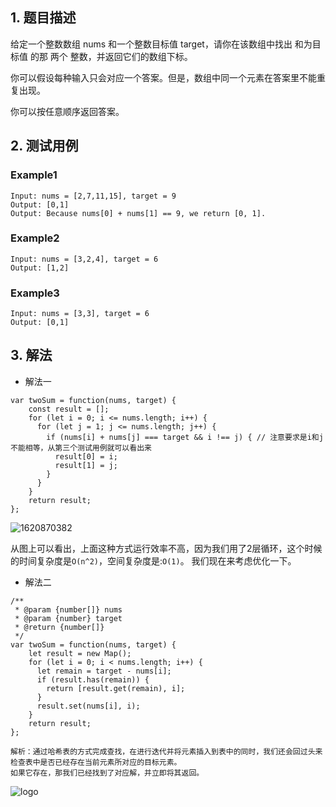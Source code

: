 ## 1. 题目描述

给定一个整数数组 nums 和一个整数目标值 target，请你在该数组中找出 和为目标值 的那 两个 整数，并返回它们的数组下标。

你可以假设每种输入只会对应一个答案。但是，数组中同一个元素在答案里不能重复出现。

你可以按任意顺序返回答案。


## 2. 测试用例

### Example1

```
Input: nums = [2,7,11,15], target = 9
Output: [0,1]
Output: Because nums[0] + nums[1] == 9, we return [0, 1].
```
### Example2

```
Input: nums = [3,2,4], target = 6
Output: [1,2]
```

### Example3

```
Input: nums = [3,3], target = 6
Output: [0,1]
```

## 3. 解法
- 解法一

```
var twoSum = function(nums, target) {
    const result = [];
    for (let i = 0; i <= nums.length; i++) {
      for (let j = 1; j <= nums.length; j++) {
        if (nums[i] + nums[j] === target && i !== j) { // 注意要求是i和j不能相等，从第三个测试用例就可以看出来
          result[0] = i;
          result[1] = j;
        }
      }
    }
    return result;
};
```
![1620870382](https://user-images.githubusercontent.com/82437559/118065778-20375a00-b3d0-11eb-8f32-a91f0e58d3ae.png)

从图上可以看出，上面这种方式运行效率不高，因为我们用了2层循环，这个时候的时间复杂度是`O(n^2)`，空间复杂度是:`O(1)`。
我们现在来考虑优化一下。

- 解法二
```
/**
 * @param {number[]} nums
 * @param {number} target
 * @return {number[]}
 */
var twoSum = function(nums, target) {
    let result = new Map();
    for (let i = 0; i < nums.length; i++) {
      let remain = target - nums[i];
      if (result.has(remain)) {
        return [result.get(remain), i];
      }
      result.set(nums[i], i);
    }
    return result;
};

解析：通过哈希表的方式完成查找，在进行迭代并将元素插入到表中的同时，我们还会回过头来检查表中是否已经存在当前元素所对应的目标元素。
如果它存在，那我们已经找到了对应解，并立即将其返回。
```
![logo](https://user-images.githubusercontent.com/82437559/118067852-f3854180-b3d3-11eb-8dde-1401615a6463.png)







